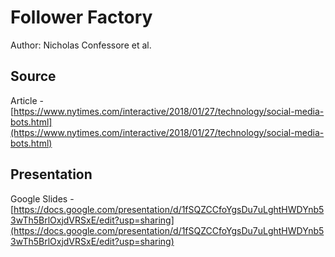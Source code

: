 # Follower Factory
Author: Nicholas Confessore et al.
## Source

Article - [https://www.nytimes.com/interactive/2018/01/27/technology/social-media-bots.html](https://www.nytimes.com/interactive/2018/01/27/technology/social-media-bots.html)

## Presentation

Google Slides - [https://docs.google.com/presentation/d/1fSQZCCfoYgsDu7uLghtHWDYnb53wTh5BrlOxjdVRSxE/edit?usp=sharing](https://docs.google.com/presentation/d/1fSQZCCfoYgsDu7uLghtHWDYnb53wTh5BrlOxjdVRSxE/edit?usp=sharing)
